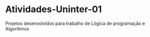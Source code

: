# Atividades-Uninter-01
Projetos desenvolvidos para trabalho de Lógica de programação e Algoritimos
